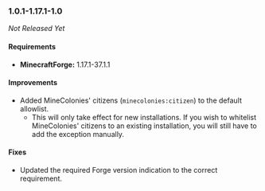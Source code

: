 ### 1.0.1-1.17.1-1.0

_Not Released Yet_

#### Requirements
- **MinecraftForge:** 1.17.1-37.1.1

#### Improvements

- Added MineColonies' citizens (`minecolonies:citizen`) to the default allowlist.
    - This will only take effect for new installations. If you wish to whitelist
      MineColonies' citizens to an existing installation, you will still have to
      add the exception manually.

#### Fixes

- Updated the required Forge version indication to the correct requirement.